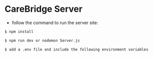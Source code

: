 # CareBridge Server

- follow the command to run the server site: 
```sh
$ npm install
```
```sh
$ npm run dev or nodemon Server.js
```
```sh
$ add a .env file and include the following environment variables
```
